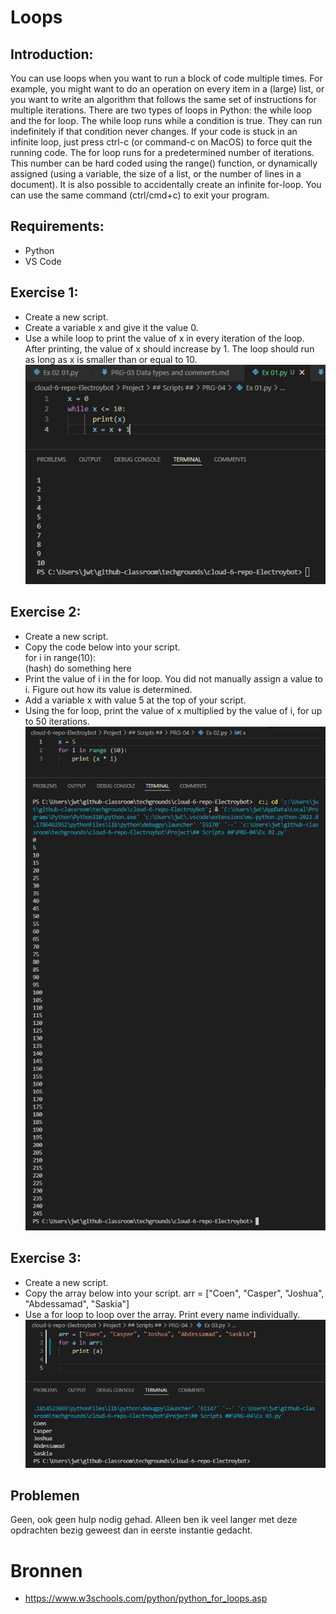 # Loops

## Introduction:
You can use loops when you want to run a block of code multiple times. For example, you might want to do an operation on every item in a (large) list, or you want to write an algorithm that follows the same set of instructions for multiple iterations.
There are two types of loops in Python: the while loop and the for loop.
The while loop runs while a condition is true. They can run indefinitely if that condition never changes. If your code is stuck in an infinite loop, just press ctrl-c (or command-c on MacOS) to force quit the running code.
The for loop runs for a predetermined number of iterations. This number can be hard coded using the range() function, or dynamically assigned (using a variable, the size of a list, or the number of lines in a document). It is also possible to accidentally create an infinite for-loop. You can use the same command (ctrl/cmd+c) to exit your program.  

## Requirements:
- Python
- VS Code

## Exercise 1:
- Create a new script.
- Create a variable x and give it the value 0.
- Use a while loop to print the value of x in every iteration of the loop. After printing, the value of x should increase by 1. The loop should run as long as x is smaller than or equal to 10.  
![Kijk](https://github.com/techgrounds/cloud-6-repo-Electroybot/blob/main/00_includes/%23%23%20Project%20%23%23/PRG-04/Ex%2001.JPG?raw=true)

## Exercise 2:
- Create a new script.
- Copy the code below into your script.  
for i in range(10):  
    (hash) do something here  
- Print the value of i in the for loop. You did not manually assign a value to i. Figure out how its value is determined.  
- Add a variable x with value 5 at the top of your script.  
- Using the for loop, print the value of x multiplied by the value of i, for up to 50 iterations.  
![Kijk](https://github.com/techgrounds/cloud-6-repo-Electroybot/blob/main/00_includes/%23%23%20Project%20%23%23/PRG-04/Ex%2002.JPG?raw=true)


## Exercise 3:
- Create a new script.
- Copy the array below into your script.
arr = ["Coen", "Casper", "Joshua", "Abdessamad", "Saskia"]
- Use a for loop to loop over the array. Print every name individually.  
![Kijk](https://github.com/techgrounds/cloud-6-repo-Electroybot/blob/main/00_includes/%23%23%20Project%20%23%23/PRG-04/Ex%2003.JPG?raw=true)  

## Problemen
Geen, ook geen hulp nodig gehad. Alleen ben ik veel langer met deze opdrachten bezig geweest dan in eerste instantie gedacht.


# Bronnen
- https://www.w3schools.com/python/python_for_loops.asp  



